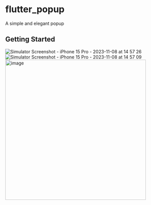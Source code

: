 # flutter_popup

A simple and elegant popup

## Getting Started






![Simulator Screenshot - iPhone 15 Pro - 2023-11-08 at 14 57 26](https://github.com/herowws/flutter_popup/assets/41428542/c49daa76-de18-41df-806f-a734cd75b7a4)
![Simulator Screenshot - iPhone 15 Pro - 2023-11-08 at 14 57 09](https://github.com/herowws/flutter_popup/assets/41428542/98c3d15e-323a-491e-a4e2-e7778c6330c7)
<img width="442" alt="image" src="https://github.com/herowws/flutter_popup/assets/41428542/f2a11301-9e75-49d3-98e5-d11bebfa2fbf">
